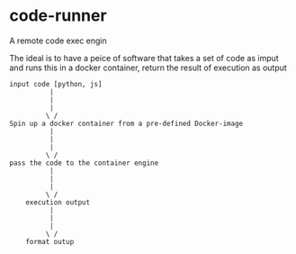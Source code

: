 # code-runner
A remote code exec engin

The ideal is to have a peice of software that takes a set of code as imput and runs this in a docker container, return the result of execution as output 

```
input code [python, js]
          |
          |
          |
         \ /
Spin up a docker container from a pre-defined Docker-image
          |
          |
          |
         \ /
pass the code to the container engine
          |
          |
          |
         \ /
    execution output
          |
          |
          |
         \ /
    format outup 
```

